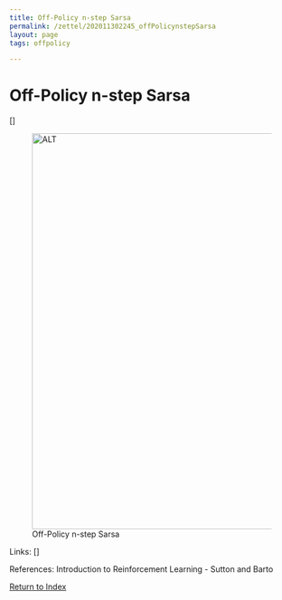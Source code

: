 ```yaml
---
title: Off-Policy n-step Sarsa
permalink: /zettel/202011302245_offPolicynstepSarsa
layout: page
tags: offpolicy

---
```

# Off-Policy n-step Sarsa

[]

<figure>
  <img src="/zettel/Images/ReinforcementLearning/OffPolicyNStepSarsaQ.png"
     alt="ALT"
     class="centerImage"
     style="width: 700px;" />
  <figcaption> Off-Policy n-step Sarsa </figcaption>     
</figure>

Links: []

References: Introduction to Reinforcement Learning - Sutton and Barto

[Return to Index](index)